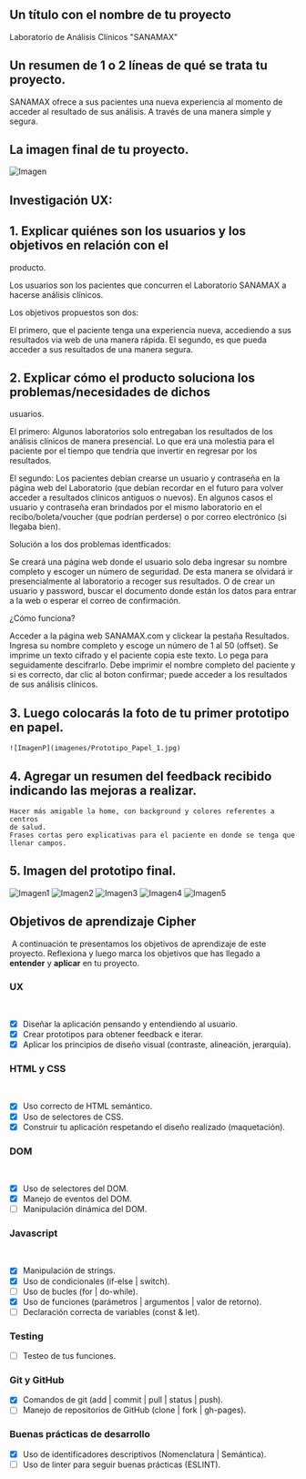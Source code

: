 ## Un título con el nombre de tu proyecto

Laboratorio de Análisis Clínicos "SANAMAX"

## Un resumen de 1 o 2 líneas de qué se trata tu proyecto.

SANAMAX ofrece a sus pacientes una nueva experiencia al momento de acceder al
resultado de sus análisis. A través de una manera simple y segura.

## La imagen final de tu proyecto.

![Imagen](imagenes/Screenshot_1.png)

## Investigación UX:

## 1. Explicar quiénes son los usuarios y los objetivos en relación con el
   producto.

  Los usuarios son los pacientes que concurren el Laboratorio SANAMAX a
  hacerse análisis clínicos.

  Los objetivos propuestos son dos:

  El primero, que el paciente tenga una experiencia nueva, accediendo a sus
  resultados via web de una manera rápida.
  El segundo, es que pueda acceder a sus resultados de una manera segura.

## 2. Explicar cómo el producto soluciona los problemas/necesidades de dichos
   usuarios.

  El primero:
  Algunos laboratorios solo entregaban los resultados de los análisis
  clínicos de manera presencial. Lo que era una molestia para el paciente
  por el tiempo que tendría que invertir en regresar por los resultados.

  El segundo:
  Los pacientes debían crearse un usuario y contraseña en la página web del
  Laboratorio (que debían recordar en el futuro para volver acceder a
  resultados clínicos antiguos o nuevos). En algunos casos el usuario y
  contraseña eran brindados por el mismo laboratorio en el
  recibo/boleta/voucher (que podrían perderse) o por correo electrónico
  (si llegaba bien).

  Solución a los dos problemas identficados:

  Se creará una página web donde el usuario solo deba ingresar su nombre
  completo y escoger un número de seguridad. De esta manera se olvidará ir
  presencialmente al laboratorio a recoger sus resultados. O de
  crear un usuario y password, buscar el documento donde están los
  datos para entrar a la web o esperar el correo de confirmación.

  ¿Cómo funciona?

  Acceder a la página web SANAMAX.com y clickear la pestaña Resultados.
  Ingresa su nombre completo y escoge un número de 1 al 50 (offset).
  Se imprime un texto cifrado y el paciente copia este texto.
  Lo pega para seguidamente descifrarlo.
  Debe imprimir el nombre completo del paciente y si es correcto,
  dar clic al boton confirmar; puede acceder a los resultados de sus
  análisis clínicos.

## 3. Luego colocarás la foto de tu primer prototipo en papel.

    ![ImagenP](imagenes/Prototipo_Papel_1.jpg)

## 4. Agregar un resumen del feedback recibido indicando las mejoras a realizar.

    Hacer más amigable la home, con background y colores referentes a centros
    de salud.
    Frases cortas pero explicativas para el paciente en donde se tenga que
    llenar campos.

## 5. Imagen del prototipo final.

  ![Imagen1](imagenes/New_Mockup_1.png)
  ![Imagen2](imagenes/New_Mockup_2.png)
  ![Imagen3](imagenes/New_Mockup_3.png)
  ![Imagen4](imagenes/New_Mockup_4.png)
  ![Imagen5](imagenes/New_Mockup_5.png)

  ## Objetivos de aprendizaje Cipher
  ​
  A continuación te presentamos los objetivos de aprendizaje de este proyecto.
  Reflexiona y luego marca los objetivos que has llegado a **entender** y
  **aplicar** en tu proyecto.
  ​
  ### UX
  ​
  - [x] Diseñar la aplicación pensando y entendiendo al usuario.
  - [x] Crear prototipos para obtener feedback e iterar.
  - [x] Aplicar los principios de diseño visual (contraste, alineación, jerarquía).
  ​
  ### HTML y CSS
  ​
  - [x] Uso correcto de HTML semántico.
  - [x] Uso de selectores de CSS.
  - [x] Construir tu aplicación respetando el diseño realizado (maquetación).
  ​
  ### DOM
  ​
  - [x] Uso de selectores del DOM.
  - [x] Manejo de eventos del DOM.
  - [ ] Manipulación dinámica del DOM.
  ​
  ### Javascript
  ​
  - [x] Manipulación de strings.
  - [x] Uso de condicionales (if-else | switch).
  - [ ] Uso de bucles (for | do-while).
  - [x] Uso de funciones (parámetros | argumentos | valor de retorno).
  - [ ] Declaración correcta de variables (const & let).
  ​
  ### Testing
  - [ ] Testeo de tus funciones.
  ​
  ### Git y GitHub
  - [x] Comandos de git (add | commit | pull | status | push).
  - [ ] Manejo de repositorios de GitHub (clone | fork | gh-pages).
  ​
  ### Buenas prácticas de desarrollo
  - [x] Uso de identificadores descriptivos (Nomenclatura | Semántica).
  - [ ] Uso de linter para seguir buenas prácticas (ESLINT).
